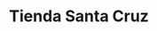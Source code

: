 ---
title: "Tienda Santa Cruz"
url: /zona-19-ciudad-de-guatemala/tienda-santa-cruz/
shop: Allgemein
---